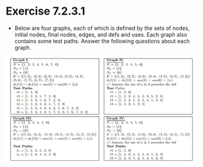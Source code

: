 # Exercise 7.2.3.1

* Below are four graphs, each of which is defined by the sets of nodes, initial nodes, final nodes,
edges, and defs and uses. Each graph also contains some test paths. Answer the following
questions about each graph.

![image](https://raw.githubusercontent.com/ibiann/Software-Testing-2021-USTH/main/PhamChiTrung/Img%207.2.3.1.PNG)
